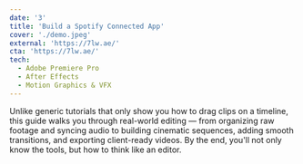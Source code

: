 ```yaml
---
date: '3'
title: 'Build a Spotify Connected App'
cover: './demo.jpeg'
external: 'https://7lw.ae/'
cta: 'https://7lw.ae/'
tech:
  - Adobe Premiere Pro
  - After Effects
  - Motion Graphics & VFX
---
```


Unlike generic tutorials that only show you how to drag clips on a timeline, this guide walks you through real-world editing — from organizing raw footage and syncing audio to building cinematic sequences, adding smooth transitions, and exporting client-ready videos. By the end, you'll not only know the tools, but how to think like an editor.

